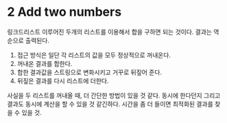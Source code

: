 # 2 Add two numbers

링크드리스트 이루어진 두개의 리스트를 이용해서 합을 구하면 되는 것이다. 결과는 역순으로 출력된다.  
1) 접근 방식은 일단 각 리스트의 값을 모두 정상적으로 꺼내온다.   
2) 꺼내온 결과를 합한다.
3) 합한 결과값을 스트링으로 변화시키고 거꾸로 뒤짚어 준다.
4) 뒤짚은 결과를 다시 리스트에 더한다.  

사실을 두 리스트를 꺼내올 때, 더 간단한 방법이 있을 것 같다. 동시에 한다던지 그리고 결과도 동시에 계산을 할 수 있을 것 같긴하다. 시간을 좀 더 들이면 최적화된 결과를 찾을 수 있을 것.